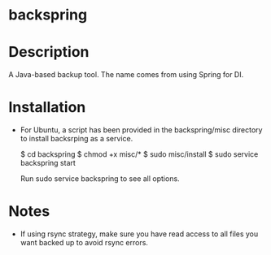 backspring
==========

# Description

A Java-based backup tool. The name comes from using Spring for DI.

# Installation

- For Ubuntu, a script has been provided in the backspring/misc directory to install backsrping as a service.

  $ cd backspring
  $ chmod +x misc/*
  $ sudo misc/install
  $ sudo service backspring start

  Run sudo service backspring to see all options.

# Notes

- If using rsync strategy, make sure you have read access to all files you want backed up to avoid rsync errors.
